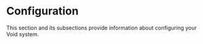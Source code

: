 # Configuration

This section and its subsections provide information about configuring your Void
system.
